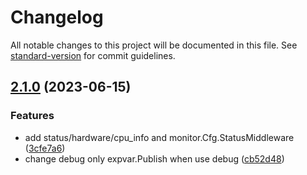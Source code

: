 # Changelog

All notable changes to this project will be documented in this file. See [standard-version](https://github.com/conventional-changelog/standard-version) for commit guidelines.

## [2.1.0](https://github.com/bar-counter/monitor/compare/v2.0.3...v2.1.0) (2023-06-15)


### Features

* add status/hardware/cpu_info and monitor.Cfg.StatusMiddleware ([3cfe7a6](https://github.com/bar-counter/monitor/commit/3cfe7a688949de44de1eeb407217b08d3d64bdb5))
* change debug only expvar.Publish when use debug ([cb52d48](https://github.com/bar-counter/monitor/commit/cb52d4873ca431c5a869f6ae6194c22c8e4914fb))
